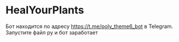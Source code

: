 # HealYourPlants

Бот находится по адресу https://t.me/poly_theme6_bot в Telegram.
Запустите файл py и бот заработает
